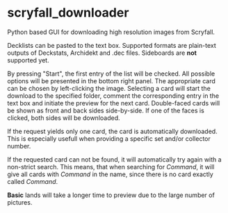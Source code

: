 # scryfall_downloader

Python based GUI for downloading high resolution images from Scryfall.

Decklists can be pasted to the text box. Supported formats are plain-text outputs of Deckstats, Archidekt and .dec files. Sideboards are **not** supported yet.

By pressing "Start", the first entry of the list will be checked. All possible options will be presented in the bottom right panel. The appropriate card can be chosen by left-clicking the image. Selecting a card will start the download to the specified folder, comment the corresponding entry in the text box and initiate the preview for the next card.
Double-faced cards will be shown as front and back sides side-by-side. If one of the faces is clicked, both sides will be downloaded.

If the request yields only one card, the card is automatically downloaded. This is especially usefull when providing a specific set and/or collector number.

If the requested card can not be found, it will automatically try again with a non-strict search. This means, that when searching for *Command*, it will give all cards with *Command* in the name, since there is no card exactly called *Command*.

**Basic** lands will take a longer time to preview due to the large number of pictures.